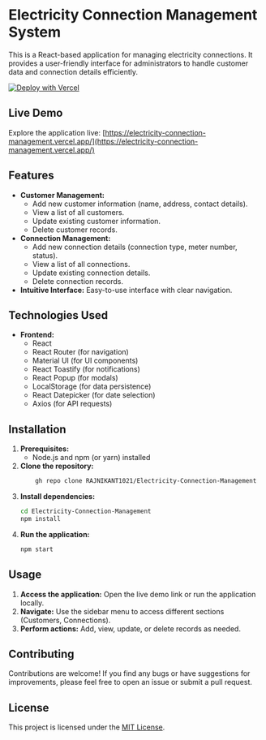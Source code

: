 # Electricity Connection Management System

This is a React-based application for managing electricity connections. It provides a user-friendly interface for administrators to handle customer data and connection details efficiently. 

[![Deploy with Vercel](https://vercel.com/button)](https://vercel.com/new/clone?repository-url=https%3A%2F%2Fgithub.com%2FRAJNIKANT1021%2FElectricity-Connection-Management&project-name=electricity-connection-management&repository-name=Electricity-Connection-Management)

## Live Demo

Explore the application live: [https://electricity-connection-management.vercel.app/](https://electricity-connection-management.vercel.app/)

## Features

* **Customer Management:** 
    * Add new customer information (name, address, contact details).
    * View a list of all customers.
    * Update existing customer information.
    * Delete customer records.
* **Connection Management:**  
    * Add new connection details (connection type, meter number, status).
    * View a list of all connections.
    * Update existing connection details.
    * Delete connection records.
* **Intuitive Interface:**  Easy-to-use interface with clear navigation.

## Technologies Used

* **Frontend:**
    * React
    * React Router (for navigation)
    * Material UI (for UI components)
    * React Toastify (for notifications)
    * React Popup (for modals)
    * LocalStorage (for data persistence)
    * React Datepicker (for date selection)
    * Axios (for API requests)

## Installation

1. **Prerequisites:**
    * Node.js and npm (or yarn) installed
2. **Clone the repository:**
    ```bash
        gh repo clone RAJNIKANT1021/Electricity-Connection-Management
    ```
3. **Install dependencies:**
    ```bash
    cd Electricity-Connection-Management
    npm install
    ```
4. **Run the application:**
    ```bash
    npm start
    ```

## Usage

1. **Access the application:** Open the live demo link or run the application locally.
2. **Navigate:** Use the sidebar menu to access different sections (Customers, Connections).
3. **Perform actions:** Add, view, update, or delete records as needed.

## Contributing

Contributions are welcome! If you find any bugs or have suggestions for improvements, please feel free to open an issue or submit a pull request.

## License

This project is licensed under the [MIT License](LICENSE).
